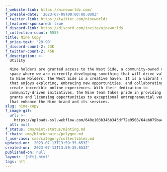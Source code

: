 ```yaml
---
f_website-link: https://nineworldz.com/
f_presale-date: '2023-07-09T00:00:00.000Z'
f_twitter-link: https://twitter.com/nineworldz
f_featured-sponsored: true
f_discord-link: https://discord.com/invite/nineworlds
f_collection-count: 5555
title: Nine Copy
f_price-text: '29.90'
f_discord-count-2: 23K
f_twitter-count-2: 45K
f_description: >-
  Utility

  Nine holders are granted access to the West Side, a community-owned virtual
  space where we are currently developing something that will drive value back
  to Nine Holders. The West Side is a creative haven. It is a vibrant community
  that enjoys exploring, embracing new opportunities, and collaborating to
  create incredible online experiences. With their dedication to
  community-driven initiatives, the Nine team takes pride in providing exclusive
  grants and licensing opportunities to exceptional entrepreneurial ventures
  that enhance the Nine brand and its services.
slug: nine-copy
f_image-gif:
  url: >-
    https://uploads-ssl.webflow.com/640e103b346b345df72e9508/64ab079ba446d8dc44e8d468_nft%20calendar.JPG
  alt: null
f_status: cms/mint-status/minting.md
f_chain: cms/blockchains/polygon.md
f_use-case: cms/category/collectibles.md
updated-on: '2023-07-13T13:59:35.653Z'
created-on: '2023-07-13T13:59:35.653Z'
published-on: null
layout: '[nft].html'
tags: nft
---
```



